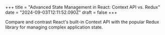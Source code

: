 +++
title = "Advanced State Management in React: Context API vs. Redux"
date = "2024-09-03T12:11:52.090Z"
draft = false
+++

  Compare and contrast React's built-in Context API with the popular Redux library for managing complex application state.
        